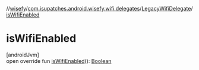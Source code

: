 //[wisefy](../../../index.md)/[com.isupatches.android.wisefy.wifi.delegates](../index.md)/[LegacyWifiDelegate](index.md)/[isWifiEnabled](is-wifi-enabled.md)

# isWifiEnabled

[androidJvm]\
open override fun [isWifiEnabled](is-wifi-enabled.md)(): [Boolean](https://kotlinlang.org/api/latest/jvm/stdlib/kotlin/-boolean/index.html)

